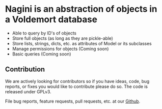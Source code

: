 # Nagini is an abstraction of objects in a Voldemort database #

* Able to query by ID's of objects
* Store full objects (as long as they are pickle-able)
* Store lists, strings, dicts, etc. as attributes of Model or its subclasses
* Manage permissions for objects (Coming soon)
* Basic queries (Coming soon)

## Contribution ##

We are actively looking for contributors so if you have ideas, code, bug reports, or fixes you would like to contribute please do so. The code is released under GPLv3.

File bug reports, feature requests, pull requests, etc. at our [Github](http://github.com/ryansb/nagini).
